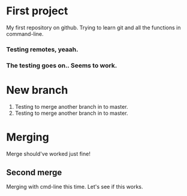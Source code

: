 # First project
My first repository on github. Trying to learn git and all the functions in command-line.

### Testing remotes, yeaah.
### The testing goes on.. Seems to work.

# New branch
1. Testing to merge another branch in to master.
2. Testing to merge another branch in to master.

# Merging
Merge should've worked just fine!

## Second merge
Merging with cmd-line this time. Let's see if this works.
